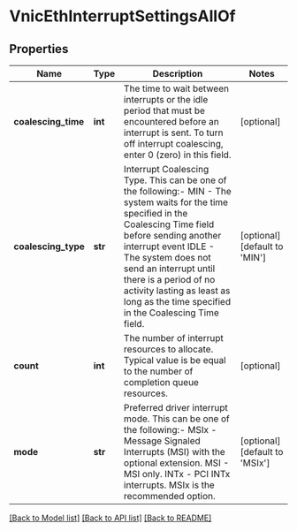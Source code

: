 # VnicEthInterruptSettingsAllOf

## Properties
Name | Type | Description | Notes
------------ | ------------- | ------------- | -------------
**coalescing_time** | **int** | The time to wait between interrupts or the idle period that must be encountered before an interrupt is sent. To turn off interrupt coalescing, enter 0 (zero) in this field.   | [optional] 
**coalescing_type** | **str** | Interrupt Coalescing Type. This can be one of the following:- MIN  - The system waits for the time specified in the Coalescing Time field before sending another interrupt event IDLE - The system does not send an interrupt until there is a period of no activity lasting as least as long as the time specified in the Coalescing Time field.   | [optional] [default to 'MIN']
**count** | **int** | The number of interrupt resources to allocate. Typical value is be equal to the number of completion queue resources.   | [optional] 
**mode** | **str** | Preferred driver interrupt mode. This can be one of the following:- MSIx - Message Signaled Interrupts (MSI) with the optional extension. MSI  - MSI only. INTx - PCI INTx interrupts. MSIx is the recommended option.    | [optional] [default to 'MSIx']

[[Back to Model list]](../README.md#documentation-for-models) [[Back to API list]](../README.md#documentation-for-api-endpoints) [[Back to README]](../README.md)


